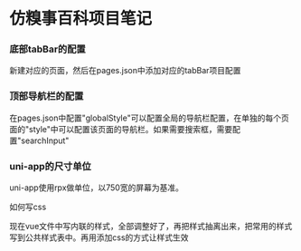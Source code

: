 # 仿糗事百科项目笔记
### 底部tabBar的配置

新建对应的页面，然后在pages.json中添加对应的tabBar项目配置

### 顶部导航栏的配置

在pages.json中配置"globalStyle"可以配置全局的导航栏配置，在单独的每个页面的"style"中可以配置该页面的导航栏。如果需要搜索框，需要配置"searchInput"

### uni-app的尺寸单位

uni-app使用rpx做单位，以750宽的屏幕为基准。



如何写css

现在vue文件中写内联的样式，全部调整好了，再把样式抽离出来，把常用的样式写到公共样式表中。再用添加css的方式让样式生效

